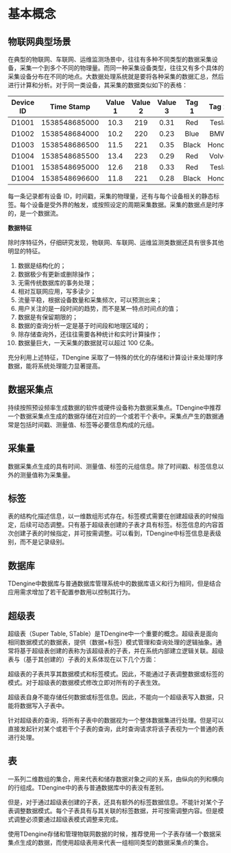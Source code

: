# 基本概念

## 物联网典型场景

在典型的物联网、车联网、运维监测场景中，往往有多种不同类型的数据采集设备，采集一个到多个不同的物理量。而同一种采集设备类型，往往又有多个具体的采集设备分布在不同的地点。大数据处理系统就是要将各种采集的数据汇总，然后进行计算和分析。对于同一类设备，其采集的数据类似如下的表格：

| Device ID |  Time Stamp   | Value 1 | Value 2 | Value 3 | Tag 1 | Tag 2 |
| :-------: | :-----------: | :-----: | :-----: | :-----: | :---: | :---: |
|   D1001   | 1538548685000 |  10.3   |   219   |  0.31   |  Red  | Tesla |
|   D1002   | 1538548684000 |  10.2   |   220   |  0.23   | Blue  |  BMW  |
|   D1003   | 1538548686500 |  11.5   |   221   |  0.35   | Black | Honda |
|   D1004   | 1538548685500 |  13.4   |   223   |  0.29   |  Red  | Volvo |
|   D1001   | 1538548695000 |  12.6   |   218   |  0.33   |  Red  | Tesla |
|   D1004   | 1538548696600 |  11.8   |   221   |  0.28   | Black | Honda |

每一条记录都有设备 ID，时间戳，采集的物理量，还有与每个设备相关的静态标签。每个设备是受外界的触发，或按照设定的周期采集数据。采集的数据点是时序的，是一个数据流。

**数据特征**

除时序特征外，仔细研究发现，物联网、车联网、运维监测类数据还具有很多其他明显的特征。

1. 数据是结构化的；
2. 数据极少有更新或删除操作；
3. 无需传统数据库的事务处理；
4. 相对互联网应用，写多读少；
5. 流量平稳，根据设备数量和采集频次，可以预测出来；
6. 用户关注的是一段时间的趋势，而不是某一特点时间点的值；
7. 数据是有保留期限的；
8. 数据的查询分析一定是基于时间段和地理区域的；
9. 除存储查询外，还往往需要各种统计和实时计算操作；
10. 数据量巨大，一天采集的数据就可以超过 100 亿条。

充分利用上述特征，TDengine 采取了一特殊的优化的存储和计算设计来处理时序数据，能将系统处理能力显著提高。

## 数据采集点

持续按照预设频率生成数据的软件或硬件设备称为数据采集点。TDengine中推荐一个数据采集点生成的数据存储在对应的一个或若干个表中。采集点产生的数据通常是包括时间戳、测量值、标签等必要信息构成的元组。

## 采集量

数据采集点生成的具有时间、测量值、标签的元组信息。除了时间戳、标签信息以外的测量值称为采集量。

## 标签

表的结构化描述信息，以一维数组形式存在。标签模式需要在创建超级表的时候指定，后续可动态调整。只有基于超级表创建的子表才具有标签。标签信息的内容首次创建子表的时候指定，并可按需调整。可以看到，TDengine中标签信息是表级别，而不是记录级别。

## 数据库

 TDengine中数据库与普通数据库管理系统中的数据库语义和行为相同，但是结合应用需求增加了若干配置参数用以控制其行为。

## 超级表

超级表（Super Table, STable）是TDengine中一个重要的概念。超级表是面向相同数据模式的数据表，提供（数据+标签）模式管理和查询处理的逻辑抽象。通常将基于超级表创建的表称为该超级表的子表，并在系统内部建立逻辑关联。超级表与（基于其创建的）子表的关系体现在以下几个方面：

超级表的子表共享其数据模式和标签模式。因此，不能通过子表调整数据或标签的模式。对于超级表的数据模式修改立即对所有的子表生效。

超级表自身不能存储任何数据或标签信息。因此，不能向一个超级表写入数据，只能将数据写入子表中。

针对超级表的查询，将所有子表中的数据视为一个整体数据集进行处理。但是可以直接发起针对某个或若干个子表的查询，此时查询请求将该子表视为一个普通的表进行处理。

## 表

一系列二维数组的集合，用来代表和储存数据对象之间的关系，由纵向的列和横向的行组成。TDengine中的表与普通数据库中的表没有差别。

但是，对于通过超级表创建的子表，还具有额外的标签数据信息。不能针对某个子表调整数据模式。每个子表具有与其关联的标签数据，并可按需调整内容。但是模式调整必须要通过超级表模式调整来完成。

使用TDengine存储和管理物联网数据的时候，推荐使用一个子表存储一个数据采集点生成的数据，而使用超级表用来代表一组相同类型的数据采集点的集合。
